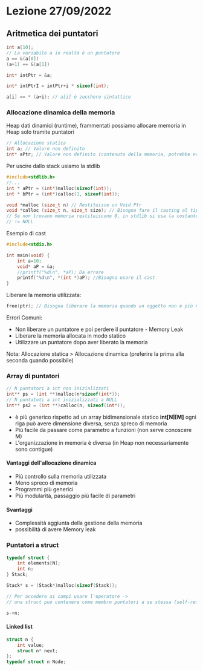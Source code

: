 # Lezione 27/09/2022

## Aritmetica dei puntatori

```c
int a[10];
// La variabile a in realtà è un puntatore
a == &(a[0])
(a+1) == &(a[1])

int* intPtr = &a;

int* intPtrI = intPtr+i * sizeof(int);

a[i] == * (a+i); // a[i] è zucchero sintattico
```

### Allocazione dinamica della memoria

Heap dati dinamici (runtime), frammentati
possiamo allocare memoria in Heap solo tramite puntatori
```c
// Allocazione statica
int a; // Valore non definito
int* aPtr; // Valore non definito (contenuto della memoria, potrebbe non essere 0)
```
Per uscire dallo stack usiamo la stdlib
```c
#include<stdlib.h>
//...
int * aPtr = (int*)malloc(sizeof(int));
int * bPtr = (int*)calloc(1, sizeof(int));

void *malloc (size_t n) // Restituisce un Void Ptr
void *calloc (size_t n, size_t size); // Bisogna fare il casting al tipo giusto
// Se non trovano memoria restituiscono 0, in stdlib si usa la costante NULL
// != NULL
```
Esempio di cast
```c
#include<stdio.h>

int main(void) {
    int a=10;
    void* aP = &a;
    //printf("%d\n", *aP); Da errore
    printf("%d\n", *(int *)aP); //Bisogna usare il cast
}
```

Liberare la memoria utilizzata:
````c
free(ptr); // Bisogna liberare la memoria quando un oggetto non è più necessario
````

Errori Comuni:

* Non liberare un puntatore e poi perdere il puntatore - Memory Leak
* Liberare la memoria allocata in modo statico
* Utilizzare un puntatore dopo aver liberato la memoria

Nota: Allocazione statica > Allocazione dinamica (preferire la prima alla seconda quando possibile)

### Array di puntatori

````c
// N puntatori a int non inizializzati
int** ps = (int **)malloc(n*sizeof(int*));
// N puntatoti a int inizializzati a NULL
int** ps2 = (int **)calloc(n, sizeof(int*)); 

````

* è più generico rispetto ad un array bidimensionale statico **int[N][M]**
  ogni riga può avere dimensione diversa, senza spreco di memoria
* Più facile da passare come parametro a funzioni (non serve conoscere M)
* L'organizzazione in memoria è diversa (in Heap non necessariamente sono contigue)

#### Vantaggi dell'allocazione dinamica

* Più controllo sulla memoria utilizzata
* Meno spreco di memoria
* Programmi più generici
* Più modularità, passaggio più facile di parametri

#### Svantaggi

* Complessità aggiunta della gestione della memoria
* possibilità di avere Memory leak

### Puntatori a struct

````c
typedef struct {
    int elements[N];
    int n;
} Stack;

Stack* s = (Stack*)malloc(sizeof(Stack));

// Per accedere ai campi usare l'operatore ->
// una struct può contenere come membro puntatori a se stessa (self-referential struct)

s->n;
````
#### Linked list
```c
struct n {
    int value;
    struct n* next;
};
typedef struct n Node;
```